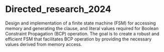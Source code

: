 # Directed_research_2024
Design and implementation of a finite state machine (FSM) for accessing memory and generating the clause, and literal values required for Boolean Constraint Propagation (BCP) operation. The goal is to create a robust and efficient FSM that facilitates BCP operation by providing the necessary values derived from memory access.
